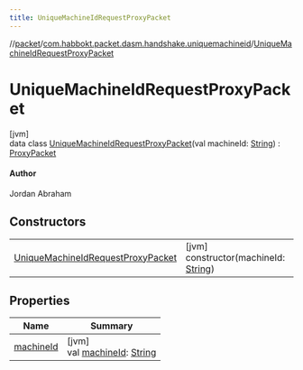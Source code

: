 ```yaml
---
title: UniqueMachineIdRequestProxyPacket
---
```

//[packet](../../../index.html)/[com.habbokt.packet.dasm.handshake.uniquemachineid](../index.html)/[UniqueMachineIdRequestProxyPacket](index.html)



# UniqueMachineIdRequestProxyPacket



[jvm]\
data class [UniqueMachineIdRequestProxyPacket](index.html)(val machineId: [String](https://kotlinlang.org/api/latest/jvm/stdlib/kotlin/-string/index.html)) : [ProxyPacket](../../../../api/api/com.habbokt.api.packet/-proxy-packet/index.html)

#### Author



Jordan Abraham



## Constructors


| | |
|---|---|
| [UniqueMachineIdRequestProxyPacket](-unique-machine-id-request-proxy-packet.html) | [jvm]<br>constructor(machineId: [String](https://kotlinlang.org/api/latest/jvm/stdlib/kotlin/-string/index.html)) |


## Properties


| Name | Summary |
|---|---|
| [machineId](machine-id.html) | [jvm]<br>val [machineId](machine-id.html): [String](https://kotlinlang.org/api/latest/jvm/stdlib/kotlin/-string/index.html) |

